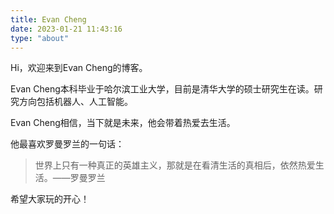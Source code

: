 ```yaml
---
title: Evan Cheng
date: 2023-01-21 11:43:16
type: "about"
---
```


Hi，欢迎来到Evan Cheng的博客。

Evan Cheng本科毕业于哈尔滨工业大学，目前是清华大学的硕士研究生在读。研究方向包括机器人、人工智能。

Evan Cheng相信，当下就是未来，他会带着热爱去生活。

他最喜欢罗曼罗兰的一句话：

> 世界上只有一种真正的英雄主义，那就是在看清生活的真相后，依然热爱生活。——罗曼罗兰

希望大家玩的开心！
